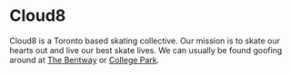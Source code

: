 # Cloud8

Cloud8 is a Toronto based skating collective. Our mission is to skate our hearts out and live our best skate lives. We can usually be found goofing around at <a href="https://maps.app.goo.gl/Aqu6WuqkiFAagZEK8" target="_blank">The Bentway</a> or <a href="https://maps.app.goo.gl/BEv617tQgPUvRZGW8" target="_blank">College Park</a>.
